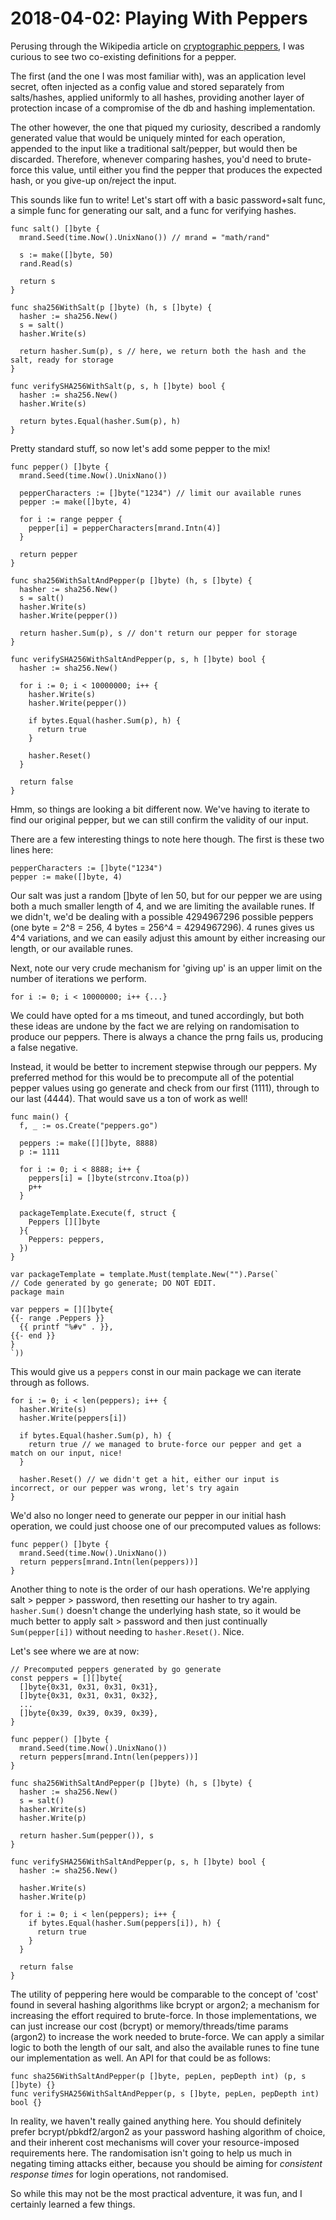 # 2018-04-02: Playing With Peppers

Perusing through the Wikipedia article on [cryptographic peppers](https://en.wikipedia.org/wiki/Pepper_(cryptography)), I was curious to see two co-existing definitions for a pepper. 

The first (and the one I was most familiar with), was an application level secret, often injected as a config value and stored separately from salts/hashes, applied uniformly to all hashes, providing another layer of protection incase of a compromise of the db and hashing implementation. 

The other however, the one that piqued my curiosity, described a randomly generated value that would be uniquely minted for each operation, appended to the input like a traditional salt/pepper, but would then be discarded. Therefore, whenever comparing hashes, you'd need to brute-force this value, until either you find the pepper that produces the expected hash, or you give-up on/reject the input.


This sounds like fun to write! Let's start off with a basic password+salt func, a simple func for generating our salt, and a func for verifying hashes.


    func salt() []byte {
      mrand.Seed(time.Now().UnixNano()) // mrand = "math/rand"

      s := make([]byte, 50)
      rand.Read(s)

      return s
    }

    func sha256WithSalt(p []byte) (h, s []byte) {
      hasher := sha256.New()
      s = salt()
      hasher.Write(s)

      return hasher.Sum(p), s // here, we return both the hash and the salt, ready for storage
    }

    func verifySHA256WithSalt(p, s, h []byte) bool {
      hasher := sha256.New()
      hasher.Write(s)

      return bytes.Equal(hasher.Sum(p), h)
    }


Pretty standard stuff, so now let's add some pepper to the mix!


    func pepper() []byte {
      mrand.Seed(time.Now().UnixNano())

      pepperCharacters := []byte("1234") // limit our available runes
      pepper := make([]byte, 4)

      for i := range pepper {
        pepper[i] = pepperCharacters[mrand.Intn(4)]
      }

      return pepper
    }

    func sha256WithSaltAndPepper(p []byte) (h, s []byte) {
      hasher := sha256.New()
      s = salt()
      hasher.Write(s)
      hasher.Write(pepper())

      return hasher.Sum(p), s // don't return our pepper for storage
    }

    func verifySHA256WithSaltAndPepper(p, s, h []byte) bool {
      hasher := sha256.New()

      for i := 0; i < 10000000; i++ {
        hasher.Write(s)
        hasher.Write(pepper())

        if bytes.Equal(hasher.Sum(p), h) {
          return true
        }

        hasher.Reset()
      }

      return false
    }
 

Hmm, so things are looking a bit different now. We've having to iterate to find our original pepper, but we can still confirm the validity of our input. 

There are a few interesting things to note here though. The first is these two lines here:

    pepperCharacters := []byte("1234")
    pepper := make([]byte, 4)

Our salt was just a random []byte of len 50, but for our pepper we are using both a much smaller length of 4, and we are limiting the available runes. If we didn't, we'd be dealing with a possible 4294967296 possible peppers (one byte = 2^8 = 256, 4 bytes = 256^4 = 4294967296). 4 runes gives us 4^4 variations, and we can easily adjust this amount by either increasing our length, or our available runes.

Next, note our very crude mechanism for 'giving up' is an upper limit on the number of iterations we perform.

    for i := 0; i < 10000000; i++ {...}

We could have opted for a ms timeout, and tuned accordingly, but both these ideas are undone by the fact we are relying on randomisation to produce our peppers. There is always a chance the prng fails us, producing a false negative.

Instead, it would be better to increment stepwise through our peppers. My preferred method for this would be to precompute all of the potential pepper values using go generate and check from our first (1111), through to our last (4444). That would save us a ton of work as well!

    func main() {
      f, _ := os.Create("peppers.go")

      peppers := make([][]byte, 8888)
      p := 1111

      for i := 0; i < 8888; i++ {
        peppers[i] = []byte(strconv.Itoa(p))
        p++
      }

      packageTemplate.Execute(f, struct {
        Peppers [][]byte
      }{
        Peppers: peppers,
      })
    }

    var packageTemplate = template.Must(template.New("").Parse(`
    // Code generated by go generate; DO NOT EDIT.
    package main

    var peppers = [][]byte{
    {{- range .Peppers }}
      {{ printf "%#v" . }},
    {{- end }}
    }
    `))

This would give us a `peppers` const in our main package we can iterate through as follows.

    for i := 0; i < len(peppers); i++ {
      hasher.Write(s)
      hasher.Write(peppers[i])

      if bytes.Equal(hasher.Sum(p), h) {
        return true // we managed to brute-force our pepper and get a match on our input, nice!
      }

      hasher.Reset() // we didn't get a hit, either our input is incorrect, or our pepper was wrong, let's try again
    }

We'd also no longer need to generate our pepper in our initial hash operation, we could just choose one of our precomputed values as follows:

    func pepper() []byte {
      mrand.Seed(time.Now().UnixNano())
      return peppers[mrand.Intn(len(peppers))]
    }

Another thing to note is the order of our hash operations. We're applying salt > pepper > password, then resetting our hasher to try again. `hasher.Sum()` doesn't change the underlying hash state, so it would be much better to apply salt > password and then just continually `Sum(pepper[i])` without needing to `hasher.Reset()`. Nice.

Let's see where we are at now:

    // Precomputed peppers generated by go generate
    const peppers = [][]byte{
      []byte{0x31, 0x31, 0x31, 0x31},
      []byte{0x31, 0x31, 0x31, 0x32},
      ...
      []byte{0x39, 0x39, 0x39, 0x39},
    }

    func pepper() []byte {
      mrand.Seed(time.Now().UnixNano())
      return peppers[mrand.Intn(len(peppers))]
    }

    func sha256WithSaltAndPepper(p []byte) (h, s []byte) {
      hasher := sha256.New()
      s = salt()
      hasher.Write(s)
      hasher.Write(p)

      return hasher.Sum(pepper()), s
    }

    func verifySHA256WithSaltAndPepper(p, s, h []byte) bool {
      hasher := sha256.New()

      hasher.Write(s)
      hasher.Write(p)

      for i := 0; i < len(peppers); i++ {
        if bytes.Equal(hasher.Sum(peppers[i]), h) {
          return true
        }
      }

      return false
    }

The utility of peppering here would be comparable to the concept of 'cost' found in several hashing algorithms like bcrypt or argon2; a mechanism for increasing the effort required to brute-force. In those implementations, we can just increase our cost (bcrypt) or memory/threads/time params (argon2) to increase the work needed to brute-force. We can apply a similar logic to both the length of our salt, and also the available runes to fine tune our implementation as well. An API for that could be as follows:

    func sha256WithSaltAndPepper(p []byte, pepLen, pepDepth int) (p, s []byte) {}
    func verifySHA256WithSaltAndPepper(p, s []byte, pepLen, pepDepth int) bool {}

In reality, we haven't really gained anything here. You should definitely prefer bcrypt/pbkdf2/argon2 as your password hashing algorithm of choice, and their inherent cost mechanisms will cover your resource-imposed requirements here. The randomisation isn't going to help us much in negating timing attacks either, because you should be aiming for *consistent response times* for login operations, not randomised.

So while this may not be the most practical adventure, it was fun, and I certainly learned a few things.